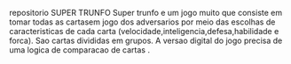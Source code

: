  repositorio
 SUPER TRUNFO
Super trunfo e um jogo muito que consiste em tomar todas as cartasem jogo dos adversarios por meio das escolhas de caracteristicas 
de cada carta (velocidade,inteligencia,defesa,habilidade e forca).
Sao cartas divididas em grupos.
A versao digital do jogo precisa de uma logica de comparacao de cartas .


